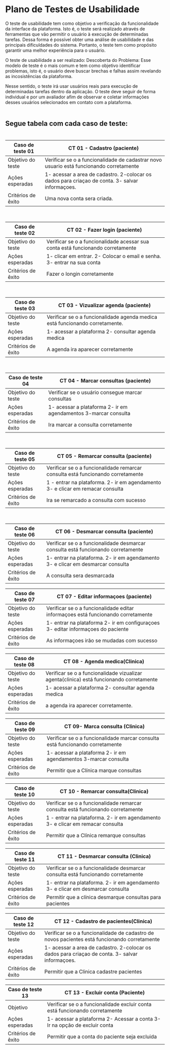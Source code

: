 # Plano de Testes de Usabilidade

O teste de usabilidade tem como objetivo a verificação da funcionalidade da interface da plataforma. Isto é, o teste será realizado através de ferramentas que vão permitir o usuário à execução de determinadas tarefas. Dessa forma é possível obter uma análise de usabilidade e das principais dificuldades do sistema. Portanto, o teste tem como propósito garantir uma melhor experiência para o usuário.
<br> 

O teste de usabilidade a ser realizado: Descoberta do Problema: Esse modelo de teste é o mais comum e tem como objetivo identificar problemas, isto é, o usuário deve buscar brechas e falhas assim revelando as incosistências da plataforma.
<br> 

Nesse sentido, o teste irá usar usuários reais para execução de determinadas tarefas dentro da aplicação. O teste deve seguir de forma individual e por um avaliador afim de observar e coletar informações desses usuários selecionados em contato com a plataforma. 
<br>
<br>

## **Segue tabela com cada caso de teste**:
#


| Caso de teste 01     |  CT 01 - Cadastro (paciente)                                                                    | 
| ------- | ------------------------------------------------------------------------------------------------------------ | 
| Objetivo do teste | Verificar se o a funcionalidade de cadastrar novo usuario está funcionando corretamente            | 
| Ações esperadas | 1- acessar a area de cadastro. 2-colocar os dados para criaçao de conta. 3- salvar informaçoes.      |
| Critérios de êxito | Uma nova conta sera criada.                                                                       |
<br>

| Caso de teste 02     |  CT 02 - Fazer login (paciente)                                                                 | 
| ------- | ------------------------------------------------------------------------------------------------------------ | 
| Objetivo do teste | Verificar se o a funcionalidade acessar sua conta está funcionando corretamente            | 
| Ações esperadas |  1- clicar em entrar. 2- Colocar o email e senha. 3- entrar na sua conta     |
| Critérios de êxito | Fazer o longin corretamente                                                          |
<br>

| Caso de teste 03    |  CT 03 - Vizualizar agenda (paciente)                                                                    | 
| ------- | ------------------------------------------------------------------------------------------------------------ | 
| Objetivo do teste | Verificar se o a funcionalidade agenda medica está funcionando corretamente.    | 
| Ações esperadas | 1- acessar a plataforma 2- consultar agenda medica     |
| Critérios de êxito | A agenda ira aparecer corretamente                                                        |
<br>

| Caso de teste 04    |  CT 04 - Marcar consultas (paciente)                                                                    | 
| ------- | ------------------------------------------------------------------------------------------------------------ | 
| Objetivo do teste | Verificar se o usuário consegue marcar consultas           | 
| Ações esperadas | 1-  acessar a plataforma 2- ir em agendamentos 3-marcar consulta     |
| Critérios de êxito |  Ira marcar a consulta corretamente                                                  |
<br>

| Caso de teste 05     |  CT 05 - Remarcar consulta (paciente)                                                                    | 
| ------- | ------------------------------------------------------------------------------------------------------------ | 
| Objetivo do teste | Verificar se o a funcionalidade remarcar consulta está funcionando corretamente          | 
| Ações esperadas | 1 - entrar na plataforma. 2- ir em agendamento 3- e clicar em remacar consulta      |
| Critérios de êxito | Ira se remarcado a consulta com sucesso                                                   |
<br>

| Caso de teste 06    |  CT 06 - Desmarcar consulta (paciente)                                                                    | 
| ------- | ------------------------------------------------------------------------------------------------------------ | 
| Objetivo do teste | Verificar se o a funcionalidade desmarcar consulta está funcionando corretamente                   | 
| Ações esperadas | 1- entrar na plataforma. 2- ir em agendamento 3- e clicar em desmarcar consulta                       |
| Critérios de êxito | A consulta sera desmarcada                                                      |
<b>

| Caso de teste 07     |  CT 07 - Editar informaçoes (paciente)                                                          | 
| ------- | ------------------------------------------------------------------------------------------------------------ | 
| Objetivo do teste | Verificar se o a funcionalidade editar informaçoes está funcionando corretamente                   | 
| Ações esperadas | 1- entrar na plataforma 2- ir em configuraçoes 3- editar informaçoes do paciente                     |
| Critérios de êxito | As informaçoes irão se mudadas com sucesso                                                        |
<b>

| Caso de teste 08    |  CT 08 - Agenda medica(Clinica)                                                                    | 
| ------- | ------------------------------------------------------------------------------------------------------------ | 
| Objetivo do teste | Verificar se o a funcionalidade vizualizar agenta(clinica) está funcionando corretamente           | 
| Ações esperadas | 1- acessar a plataforma 2- consultar agenda medica                                                   |
| Critérios de êxito | a agenda ira aparecer corretamente.                                                                       |
<b>

| Caso de teste 09     |  CT  09- Marca consulta (Clinica)                                                                    | 
| ------- | ------------------------------------------------------------------------------------------------------------ | 
| Objetivo do teste | Verificar se o a funcionalidade marcar consulta está funcionando corretamente            | 
| Ações esperadas |1-  acessar a plataforma 2- ir em agendamentos 3-marcar consulta      |
| Critérios de êxito | Permitir que a Clínica marque consultas                                                           |
<b>

| Caso de teste 10     |  CT 10 - Remarcar consulta(Clinica)                                                                    | 
| ------- | ------------------------------------------------------------------------------------------------------------ | 
| Objetivo do teste | Verificar se o a funcionalidade remarcar consulta está funcionando corretamente            | 
| Ações esperadas | 1 - entrar na plataforma. 2- ir em agendamento 3- e clicar em remacar consulta       |
| Critérios de êxito | Permitir que a Clínica remarque consultas                                                           |
<b>

| Caso de teste 11     |  CT 11 - Desmarcar consulta (Clinica)                                                                    | 
| ------- | ------------------------------------------------------------------------------------------------------------ | 
| Objetivo do teste | Verificar se o a funcionalidade desmarcar consulta está funcionando corretamente            | 
| Ações esperadas |  1- entrar na plataforma. 2- ir em agendamento 3- e clicar em desmarcar consulta                   |
| Critérios de êxito | Permitir que a clínica desmarque consultas para pacientes                                         |
<b>

| Caso de teste 12     |  CT 12 - Cadastro de pacientes(Clinica)                                                                    | 
| ------- | ------------------------------------------------------------------------------------------------------------ | 
| Objetivo do teste | Verificar se o a funcionalidade de cadastro de novos pacientes está funcionando corretamente            | 
| Ações esperadas | 1- acessar a area de cadastro. 2-colocar os dados para criaçao de conta. 3- salvar informaçoes.      |
| Critérios de êxito | Permitir que a Clinica cadastre pacientes   
<b>

| Caso de teste 13     | CT 13 - Excluir conta (Paciente)
|-------|-----------------------------------------------------------------------------------------------------------------|
| Objetivo | Verificar se o a funcionalidade excluir conta está funcionando corretamente                      |
|Ações esperadas| 1- acessar a plataforma 2- Acessar a conta  3- Ir na opção de excluir conta                                                      |
|Critérios de êxito| Permitir que a conta do paciente seja excluida                                                                  |




